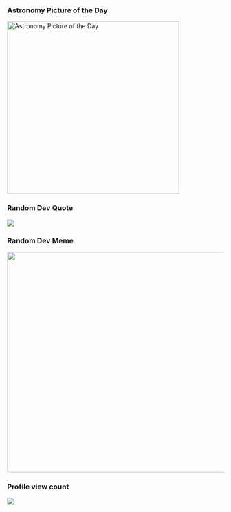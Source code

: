 


### Astronomy Picture of the Day
<img  src="https://go-apod.herokuapp.com/image" alt="Astronomy Picture of the Day" width="400" />


<!--
<img src="https://weather-icon.journeyad.repl.co/@india?v=1" align="right">
-->
  
### Random Dev Quote
![](https://quotes-github-readme.vercel.app/api?type=horizontal&theme=tokyonight)

### Random Dev Meme
<img src="https://random-memer.herokuapp.com/" width="512px"/>

### Profile view count
<img src="https://count.getloli.com/get/@:aasahu?theme=asoul" />

<!--

Here are some ideas to get you started:

- 🔭 I’m currently working on ...
- 🌱 I’m currently learning ...
- 👯 I’m looking to collaborate on ...
- 🤔 I’m looking for help with ...
- 💬 Ask me about ...
- 📫 How to reach me: ...
- 😄 Pronouns: ...
- ⚡ Fun fact: ...
-->

